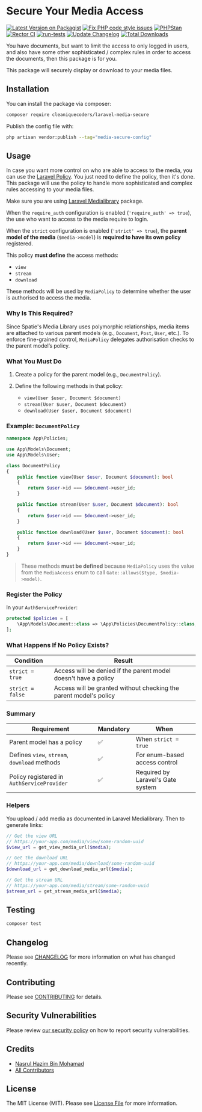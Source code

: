 # Secure Your Media Access

[![Latest Version on Packagist](https://img.shields.io/packagist/v/cleaniquecoders/laravel-media-secure.svg?style=flat-square)](https://packagist.org/packages/cleaniquecoders/laravel-media-secure) [![Fix PHP code style issues](https://github.com/cleaniquecoders/laravel-media-secure/actions/workflows/fix-styling.yml/badge.svg)](https://github.com/cleaniquecoders/laravel-media-secure/actions/workflows/fix-styling.yml) [![PHPStan](https://github.com/cleaniquecoders/laravel-media-secure/actions/workflows/phpstan.yml/badge.svg)](https://github.com/cleaniquecoders/laravel-media-secure/actions/workflows/phpstan.yml) [![Rector CI](https://github.com/cleaniquecoders/laravel-media-secure/actions/workflows/rector.yml/badge.svg)](https://github.com/cleaniquecoders/laravel-media-secure/actions/workflows/rector.yml) [![run-tests](https://github.com/cleaniquecoders/laravel-media-secure/actions/workflows/run-tests.yml/badge.svg)](https://github.com/cleaniquecoders/laravel-media-secure/actions/workflows/run-tests.yml) [![Update Changelog](https://github.com/cleaniquecoders/laravel-media-secure/actions/workflows/update-changelog.yml/badge.svg)](https://github.com/cleaniquecoders/laravel-media-secure/actions/workflows/update-changelog.yml) [![Total Downloads](https://img.shields.io/packagist/dt/cleaniquecoders/laravel-media-secure.svg?style=flat-square)](https://packagist.org/packages/cleaniquecoders/laravel-media-secure)

You have documents, but want to limit the access to only logged in users, and also have some other sophisticated / complex rules in order to access the documents, then this package is for you.

This package will securely display or download to your media files.

## Installation

You can install the package via composer:

```bash
composer require cleaniquecoders/laravel-media-secure
```

Publish the config file with:

```bash
php artisan vendor:publish --tag="media-secure-config"
```

## Usage

In case you want more control on who are able to access to the media, you can use the [Laravel Policy](https://laravel.com/docs/12.x/authorization#creating-policies). You just need to define the policy, then it's done. This package will use the policy to handle more sophisticated and complex rules accessing to your media files.

Make sure you are using [Laravel Medialibrary](https://spatie.be/docs/laravel-medialibrary/v10/introduction) package.

When the `require_auth` configuration is enabled (`'require_auth' => true`), the use who want to access to the media require to login.

When the `strict` configuration is enabled (`'strict' => true`), the **parent model of the media** (`$media->model`) is **required to have its own policy** registered.

This policy **must define** the access methods:

* `view`
* `stream`
* `download`

These methods will be used by `MediaPolicy` to determine whether the user is authorised to access the media.

### Why Is This Required?

Since Spatie's Media Library uses polymorphic relationships, media items are attached to various parent models (e.g., `Document`, `Post`, `User`, etc.).
To enforce fine-grained control, `MediaPolicy` delegates authorisation checks to the parent model’s policy.

### What You Must Do

1. Create a policy for the parent model (e.g., `DocumentPolicy`).
2. Define the following methods in that policy:

   * `view(User $user, Document $document)`
   * `stream(User $user, Document $document)`
   * `download(User $user, Document $document)`

### Example: `DocumentPolicy`

```php
namespace App\Policies;

use App\Models\Document;
use App\Models\User;

class DocumentPolicy
{
    public function view(User $user, Document $document): bool
    {
        return $user->id === $document->user_id;
    }

    public function stream(User $user, Document $document): bool
    {
        return $user->id === $document->user_id;
    }

    public function download(User $user, Document $document): bool
    {
        return $user->id === $document->user_id;
    }
}
```

> These methods **must be defined** because `MediaPolicy` uses the value from the `MediaAccess` enum to call `Gate::allows($type, $media->model)`.

### Register the Policy

In your `AuthServiceProvider`:

```php
protected $policies = [
    \App\Models\Document::class => \App\Policies\DocumentPolicy::class,
];
```

### What Happens If No Policy Exists?

| Condition        | Result                                                            |
| ---------------- | ----------------------------------------------------------------- |
| `strict = true`  | Access will be denied if the parent model doesn't have a policy   |
| `strict = false` | Access will be granted without checking the parent model's policy |

### Summary

| Requirement                                  | Mandatory | When                              |
| -------------------------------------------- | --------- | --------------------------------- |
| Parent model has a policy                    | ✅         | When `strict = true`              |
| Defines `view`, `stream`, `download` methods | ✅         | For enum-based access control     |
| Policy registered in `AuthServiceProvider`   | ✅         | Required by Laravel's Gate system |

### Helpers

You upload / add media as documented in Laravel Medialibrary. Then to generate links:

```php
// Get the view URL
// https://your-app.com/media/view/some-random-uuid
$view_url = get_view_media_url($media);

// Get the download URL
// https://your-app.com/media/download/some-random-uuid
$download_url = get_download_media_url($media);

// Get the stream URL
// https://your-app.com/media/stream/some-random-uuid
$stream_url = get_stream_media_url($media);
```

## Testing

```bash
composer test
```

## Changelog

Please see [CHANGELOG](CHANGELOG.md) for more information on what has changed recently.

## Contributing

Please see [CONTRIBUTING](CONTRIBUTING.md) for details.

## Security Vulnerabilities

Please review [our security policy](../../security/policy) on how to report security vulnerabilities.

## Credits

-   [Nasrul Hazim Bin Mohamad](https://github.com/nasrulhazim)
-   [All Contributors](../../contributors)

## License

The MIT License (MIT). Please see [License File](LICENSE.md) for more information.
